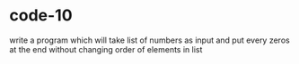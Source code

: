 # code-10
write a program which will take list of numbers
as input and put every zeros at the end without 
changing order of elements in list
